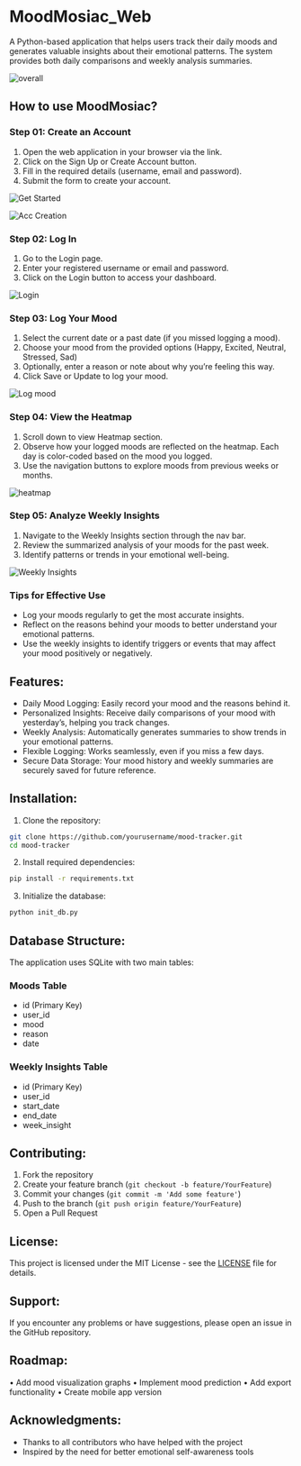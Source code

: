# MoodMosiac_Web
A Python-based application that helps users track their daily moods and generates valuable insights about their emotional patterns. The system provides both daily comparisons and weekly analysis summaries.

![overall](https://github.com/user-attachments/assets/818a2fcd-1957-4f17-a982-079c4f76cd23)

## How to use MoodMosiac?
 ### Step 01: Create an Account
  1.	Open the web application in your browser via the link.
  2.	Click on the Sign Up or Create Account button.
  3.	Fill in the required details (username, email and password).
  4.	Submit the form to create your account.
     
![Get Started](https://github.com/user-attachments/assets/d71df759-aebb-475f-bcfa-9b5993df6a7e)

![Acc Creation](https://github.com/user-attachments/assets/b83e6d45-dd73-499b-af6b-5135dc467def)

### Step 02: Log In
  1.	Go to the Login page.
  2.	Enter your registered username or email and password.
  3.	Click on the Login button to access your dashboard.
     
![Login](https://github.com/user-attachments/assets/fb2d9551-e317-4ad5-9996-b4dffc2cfdb9)

### Step 03: Log Your Mood
  1.	Select the current date or a past date (if you missed logging a mood).
  2.	Choose your mood from the provided options (Happy, Excited, Neutral, Stressed, Sad)
  3.	Optionally, enter a reason or note about why you’re feeling this way.
  4.	Click Save or Update to log your mood.

![Log mood](https://github.com/user-attachments/assets/f20d682d-6e62-4385-a746-b3b5148627e0)

### Step 04: View the Heatmap
  1.	Scroll down to view Heatmap section.
  2.	Observe how your logged moods are reflected on the heatmap. Each day is color-coded based on the mood you logged.
  3.	Use the navigation buttons to explore moods from previous weeks or months.

![heatmap](https://github.com/user-attachments/assets/6682a14a-ba99-4f6f-8519-8000fd6c7cdb)

### Step 05: Analyze Weekly Insights
  1.	Navigate to the Weekly Insights section through the nav bar.
  2.	Review the summarized analysis of your moods for the past week.
  3.	Identify patterns or trends in your emotional well-being.

![Weekly Insights](https://github.com/user-attachments/assets/ce524591-9a1b-44ca-92a7-222cc1860157)


### Tips for Effective Use

  - Log your moods regularly to get the most accurate insights.
  - Reflect on the reasons behind your moods to better understand your emotional patterns.
  - Use the weekly insights to identify triggers or events that may affect your mood positively or negatively.

## Features:
  - Daily Mood Logging: Easily record your mood and the reasons behind it.
  - Personalized Insights: Receive daily comparisons of your mood with yesterday’s, helping you track changes.
  - Weekly Analysis: Automatically generates summaries to show trends in your emotional patterns.
  - Flexible Logging: Works seamlessly, even if you miss a few days.
  - Secure Data Storage: Your mood history and weekly summaries are securely saved for future reference.

## Installation:
1. Clone the repository:
```bash
git clone https://github.com/yourusername/mood-tracker.git
cd mood-tracker
```
2. Install required dependencies:
```bash
pip install -r requirements.txt
```
3. Initialize the database:
```bash
python init_db.py
```
## Database Structure:
The application uses SQLite with two main tables:

### Moods Table
- id (Primary Key)
- user_id
- mood
- reason
- date
  
### Weekly Insights Table
- id (Primary Key)
- user_id
- start_date
- end_date
- week_insight
  
## Contributing:
1. Fork the repository
2. Create your feature branch (`git checkout -b feature/YourFeature`)
3. Commit your changes (`git commit -m 'Add some feature'`)
4. Push to the branch (`git push origin feature/YourFeature`)
5. Open a Pull Request

## License:
This project is licensed under the MIT License - see the [LICENSE](LICENSE) file for details.

## Support:
If you encounter any problems or have suggestions, please open an issue in the GitHub repository.

## Roadmap:
• Add mood visualization graphs
• Implement mood prediction
• Add export functionality
• Create mobile app version

## Acknowledgments:
- Thanks to all contributors who have helped with the project
- Inspired by the need for better emotional self-awareness tools

